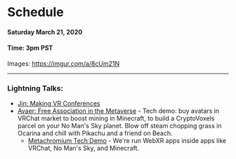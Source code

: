 # Schedule

#### Saturday March 21, 2020
#### **Time:** 3pm PST

Images: <https://imgur.com/a/8cUm21N>

-------------------------------------------

### **Lightning Talks:**
- [Jin: Making VR Conferences](https://hackmd.io/@xr/vrconferences)
- [Avaer: Free Association in the Metaverse](https://www.youtube.com/watch?v=PXdUJIcRBkk) - Tech demo: buy avatars in VRChat market to boost mining in Minecraft, to build a CryptoVoxels parcel on your No Man's Sky planet. Blow off steam chopping grass in Ocarina and chill with Pikachu and a friend on Beach.
  - [Metachromium Tech Demo](https://www.youtube.com/watch?v=UZwWJdIJY7M) - We're run WebXR apps inside apps like VRChat, No Man's Sky, and Minecraft.
